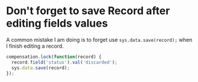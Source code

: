 # Don't forget to save Record after editing fields values

A common mistake I am doing is to forget use `sys.data.save(record);`
when I finish editing a record.

```js
compensation.lock(function(record) {
  record.field('status').val('discarded');
  sys.data.save(record);
});
